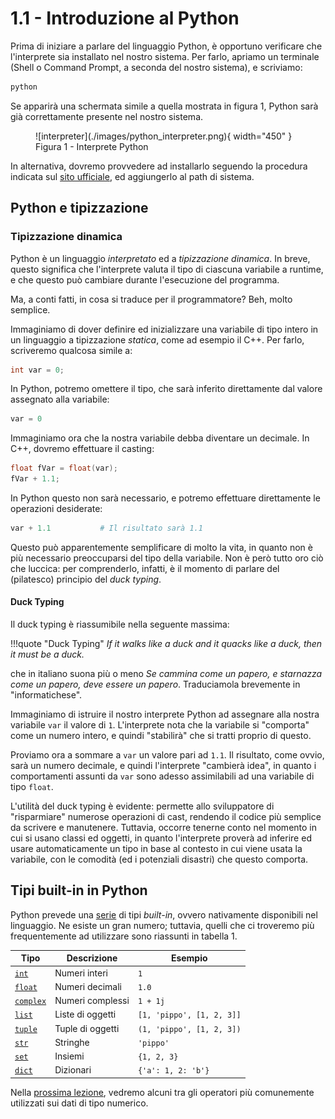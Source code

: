 # 1.1 - Introduzione al Python

Prima di iniziare a parlare del linguaggio Python, è opportuno verificare che l'interprete sia installato nel nostro sistema. Per farlo, apriamo un terminale (Shell o Command Prompt, a seconda del nostro sistema), e scriviamo:

```sh
python
```

Se apparirà una schermata simile a quella mostrata in figura 1, Python sarà già correttamente presente nel nostro sistema.

<figure markdown>
  ![interpreter](./images/python_interpreter.png){ width="450" }
  <figcaption>Figura 1 - Interprete Python</figcaption>
</figure>

In alternativa, dovremo provvedere ad installarlo seguendo la procedura indicata sul [sito ufficiale](https://www.python.org/), ed aggiungerlo al path di sistema.

## Python e tipizzazione

### Tipizzazione dinamica

Python è un linguaggio *interpretato* ed a *tipizzazione dinamica*. In breve, questo significa che l'interprete valuta il tipo di ciascuna variabile a runtime, e che questo può cambiare durante l'esecuzione del programma.

Ma, a conti fatti, in cosa si traduce per il programmatore? Beh, molto semplice.

Immaginiamo di dover definire ed inizializzare una variabile di tipo intero in un linguaggio a tipizzazione *statica*, come ad esempio il C++. Per farlo, scriveremo qualcosa simile a:

```c++
int var = 0;
```

In Python, potremo omettere il tipo, che sarà inferito direttamente dal valore assegnato alla variabile:

```py
var = 0
```

Immaginiamo ora che la nostra variabile debba diventare un decimale. In C++, dovremo effettuare il casting:

```c++
float fVar = float(var);
fVar + 1.1;
```

In Python questo non sarà necessario, e potremo effettuare direttamente le operazioni desiderate:

```py
var + 1.1			# Il risultato sarà 1.1
```

Questo può apparentemente semplificare di molto la vita, in quanto non è più necessario preoccuparsi del tipo della variabile. Non è però tutto oro ciò che luccica: per comprenderlo, infatti, è il momento di parlare del (pilatesco) principio del *duck typing*.

#### Duck Typing

Il duck typing è riassumibile nella seguente massima:

!!!quote "Duck Typing"
	*If it walks like a duck and it quacks like a duck, then it must be a duck.*

che in italiano suona più o meno *Se cammina come un papero, e starnazza come un papero, deve essere un papero*. Traduciamola brevemente in "informatichese". 

Immaginiamo di istruire il nostro interprete Python ad assegnare alla nostra variabile `var` il valore di `1`. L'interprete nota che la variabile si "comporta" come un numero intero, e quindi "stabilirà" che si tratti proprio di questo.

Proviamo ora a sommare a `var` un valore pari ad `1.1`. Il risultato, come ovvio, sarà un numero decimale, e quindi l'interprete "cambierà idea", in quanto i comportamenti assunti da `var` sono adesso assimilabili ad una variabile di tipo `float`.

L'utilità del duck typing è evidente: permette allo sviluppatore di "risparmiare" numerose operazioni di cast, rendendo il codice più semplice da scrivere e manutenere. Tuttavia, occorre tenerne conto nel momento in cui si usano classi ed oggetti, in quanto l'interprete proverà ad inferire ed usare automaticamente un tipo in base al contesto in cui viene usata la variabile, con le comodità (ed i potenziali disastri) che questo comporta.

## Tipi built-in in Python

Python prevede una [serie](https://docs.python.org/3/library/stdtypes.html) di tipi *built-in*, ovvero nativamente disponibili nel linguaggio. Ne esiste un gran numero; tuttavia, quelli che ci troveremo più frequentemente ad utilizzare sono riassunti in tabella 1.

| Tipo | Descrizione | Esempio |
| ---- | ----------- | ------- |
| [`int`](https://docs.python.org/3/library/functions.html#int) | Numeri interi | `1` |
| [`float`](https://docs.python.org/3/library/functions.html#float) | Numeri decimali | `1.0` |
| [`complex`](https://docs.python.org/3/library/functions.html#complex) | Numeri complessi | `1 + 1j` |
| [`list`](https://docs.python.org/3/library/stdtypes.html#list) | Liste di oggetti | `[1, 'pippo', [1, 2, 3]]` |
| [`tuple`](https://docs.python.org/3/library/stdtypes.html#tuple) | Tuple di oggetti | `(1, 'pippo', [1, 2, 3])` |
| [`str`](https://docs.python.org/3/library/stdtypes.html#str) | Stringhe | `'pippo'` |
| [`set`](https://docs.python.org/3/library/stdtypes.html#set) | Insiemi | `{1, 2, 3}` |
| [`dict`](https://docs.python.org/3/library/stdtypes.html#dict) | Dizionari | `{'a': 1, 2: 'b'}` |

Nella [prossima lezione](./02_operators.md), vedremo alcuni tra gli operatori più comunemente utilizzati sui dati di tipo numerico.
